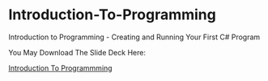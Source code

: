 
# Introduction-To-Programming
Introduction to Programming - Creating and Running Your First C# Program

You May Download The Slide Deck Here:

<a href='Introduction-To-Programming-Audience.pptx'>Introduction To Programmming</a>
